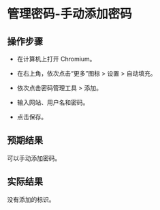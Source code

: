 # 管理密码-手动添加密码

## 操作步骤

- 在计算机上打开 Chromium。

- 在右上角，依次点击“更多”图标 > 设置 > 自动填充。

- 依次点击密码管理工具 > 添加。

- 输入网站、用户名和密码。

- 点击保存。

## 预期结果

可以手动添加密码。

## 实际结果

没有添加的标识。
